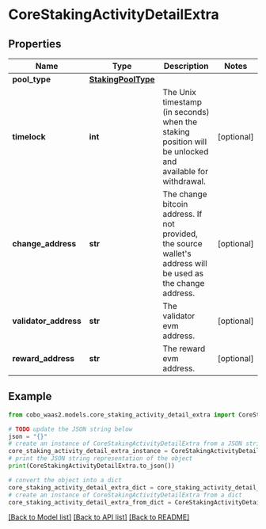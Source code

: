 # CoreStakingActivityDetailExtra


## Properties

Name | Type | Description | Notes
------------ | ------------- | ------------- | -------------
**pool_type** | [**StakingPoolType**](StakingPoolType.md) |  | 
**timelock** | **int** | The Unix timestamp (in seconds) when the staking position will be unlocked and available for withdrawal. | [optional] 
**change_address** | **str** | The change bitcoin address. If not provided, the source wallet&#39;s address will be used as the change address. | [optional] 
**validator_address** | **str** | The validator evm address. | [optional] 
**reward_address** | **str** | The reward evm address. | [optional] 

## Example

```python
from cobo_waas2.models.core_staking_activity_detail_extra import CoreStakingActivityDetailExtra

# TODO update the JSON string below
json = "{}"
# create an instance of CoreStakingActivityDetailExtra from a JSON string
core_staking_activity_detail_extra_instance = CoreStakingActivityDetailExtra.from_json(json)
# print the JSON string representation of the object
print(CoreStakingActivityDetailExtra.to_json())

# convert the object into a dict
core_staking_activity_detail_extra_dict = core_staking_activity_detail_extra_instance.to_dict()
# create an instance of CoreStakingActivityDetailExtra from a dict
core_staking_activity_detail_extra_from_dict = CoreStakingActivityDetailExtra.from_dict(core_staking_activity_detail_extra_dict)
```
[[Back to Model list]](../README.md#documentation-for-models) [[Back to API list]](../README.md#documentation-for-api-endpoints) [[Back to README]](../README.md)



